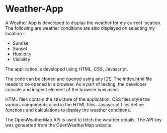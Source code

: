 # Weather-App

A Weather App is developed to display the weather for my current location.
The following are weather conditions are also displayed on selecting my location -

* Sunrise
* Sunset
* Humidity
*  Visibility

The application is developed using HTML, CSS, Javascript. 

The code can be cloned and opened using any IDE. The index.html file needs to be opened in a browser.
As a part of testing, the developer console and inspect element of the browser was used.

HTML files contain the structure of the application.
CSS files style the various components used in the HTML files.
Javascript files define functions and calculations to display the weather conditions.

The OpenWeatherMap API is used to fetch the weather details. The API key was genearted from the OpenWeatherMap website.
